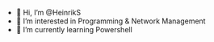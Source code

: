- 👋 Hi, I’m @HeinrikS
- 👀 I’m interested in Programming & Network Management
- 🌱 I’m currently learning Powershell

